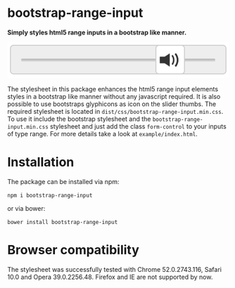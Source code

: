 # bootstrap-range-input
**Simply styles html5 range inputs in a bootstrap like manner.**

![How it looks](/example/example.png?raw=true "How it looks")

The stylesheet in this package enhances the html5 range input elements styles in a bootstrap like manner without any javascript required. It is also possible to use bootstraps glyphicons as icon on the slider thumbs.
The required stylesheet is located in `dist/css/bootstrap-range-input.min.css`. To use it include the bootstrap stylesheet and the `bootstrap-range-input.min.css` stylesheet and just add the class `form-control` to your inputs of type range. For more details take a look at `example/index.html`.

# Installation

The package can be installed via npm:

```
npm i bootstrap-range-input
```

or via bower:

```
bower install bootstrap-range-input
```

# Browser compatibility

The stylesheet was successfully tested with Chrome 52.0.2743.116, Safari 10.0 and Opera 39.0.2256.48. Firefox and IE are not supported by now.